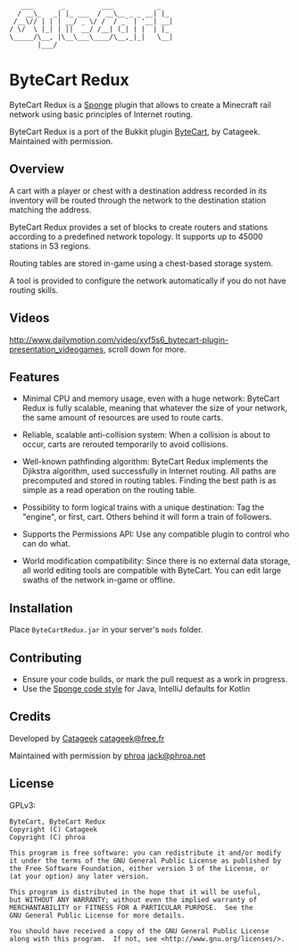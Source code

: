 ```
   ___       _         ___           _
  / __\_   _| |_ ___  / __\__ _ _ __| |_
 /__\// | | | __/ _ \/ /  / _` | '__| __|
/ \/  \ |_| | ||  __/ /__| (_| | |  | |_
\_____/\__, |\__\___\____/\__,_|_|   \__|
       |___/
```

# ByteCart Redux

ByteCart Redux is a [Sponge](https://spongepowered.org) plugin that allows to create a Minecraft rail network using basic principles of Internet routing.

ByteCart Redux is a port of the Bukkit plugin [ByteCart](https://github.com/catageek/ByteCart), by Catageek. Maintained with permission.

## Overview

A cart with a player or chest with a destination address recorded in its inventory will be
routed through the network to the destination station matching the address.

ByteCart Redux provides a set of blocks to create routers and stations according to a predefined network topology.
It supports up to 45000 stations in 53 regions.

Routing tables are stored in-game using a chest-based storage system.

A tool is provided to configure the network automatically if you do not have routing skills.

## Videos

http://www.dailymotion.com/video/xyf5s6_bytecart-plugin-presentation_videogames, scroll down for more.

## Features

* Minimal CPU and memory usage, even with a huge network: ByteCart Redux is fully scalable, meaning that whatever the size of your network, the same amount of resources are used to route carts.

* Reliable, scalable anti-collision system: When a collision is about to occur, carts are rerouted temporarily to avoid collisions.

* Well-known pathfinding algorithm: ByteCart Redux implements the Djikstra algorithm, used successfully in Internet routing. All paths are precomputed and stored in routing tables. Finding the best path is as simple as a read operation on the routing table.

* Possibility to form logical trains with a unique destination: Tag the "engine", or first, cart. Others behind it will form a train of followers.

* Supports the Permissions API: Use any compatible plugin to control who can do what.

* World modification compatibility: Since there is no external data storage, all world editing tools are compatible with ByteCart. You can edit large swaths of the network in-game or offline.

## Installation

Place `ByteCartRedux.jar` in your server's `mods` folder.

## Contributing

- Ensure your code builds, or mark the pull request as a work in progress.
- Use the [Sponge code style](https://github.com/SpongePowered/SpongeAPI/tree/master/extra) for Java, IntelliJ defaults for Kotlin

## Credits

Developed by [Catageek](https://github.com/catageek) <catageek@free.fr>

Maintained with permission by [phroa](https://github.com/phroa) <jack@phroa.net>

## License

GPLv3:

```
ByteCart, ByteCart Redux
Copyright (C) Catageek
Copyright (C) phroa

This program is free software: you can redistribute it and/or modify
it under the terms of the GNU General Public License as published by
the Free Software Foundation, either version 3 of the License, or
(at your option) any later version.

This program is distributed in the hope that it will be useful,
but WITHOUT ANY WARRANTY; without even the implied warranty of
MERCHANTABILITY or FITNESS FOR A PARTICULAR PURPOSE.  See the
GNU General Public License for more details.

You should have received a copy of the GNU General Public License
along with this program.  If not, see <http://www.gnu.org/licenses/>.
```
